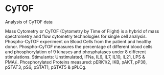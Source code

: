 # CyTOF
Analysis of CyTOF data

Mass Cytometry or CyTOF (Cytometry by Time of Flight) is a hybrid of mass spectrometry and flow cytometry technologies for single cell analysis.
Phospho-CyTOF experiment on Blood Cells from the patient and healthy donor. 
Phospho-CyTOF measures the percentage of different blood cells and phosphorylation of 9 kinases and phosphatases under 8 different stimulations.
Stimulants: Unstimulated, IFNa, IL6, IL7, IL10, IL21, LPS & PMA/i.
Phosphorylated Proteins measured: pERK1/2, IKB, pAKT, pP38, pSTAT3, pS6, pSTAT1, pSTAT5 & pPLCg.
